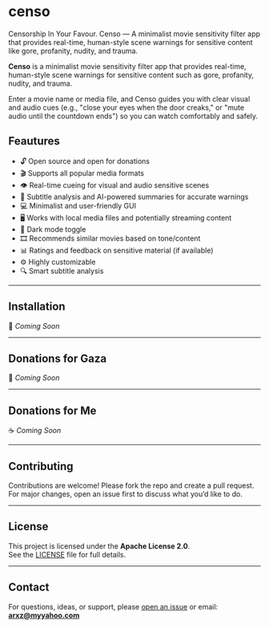 # censo
Censorship In Your Favour. Censo — A minimalist movie sensitivity filter app that provides real-time, human-style scene warnings for sensitive content like gore, profanity, nudity, and trauma.

**Censo** is a minimalist movie sensitivity filter app that provides real-time, human-style scene warnings for sensitive content such as gore, profanity, nudity, and trauma.

Enter a movie name or media file, and Censo guides you with clear visual and audio cues (e.g., "close your eyes when the door creaks," or "mute audio until the countdown ends") so you can watch comfortably and safely.

## Feautures

- 🔓 Open source and open for donations  
- 🎬 Supports all popular media formats  
- 👁️ Real-time cueing for visual and audio sensitive scenes  
- 🧠 Subtitle analysis and AI-powered summaries for accurate warnings  
- 💻 Minimalist and user-friendly GUI  
- 🖥️ Works with local media files and potentially streaming content  
- 🌙 Dark mode toggle  
- 🎞️ Recommends similar movies based on tone/content  
- 📊 Ratings and feedback on sensitive material (if available)  
- ⚙️ Highly customizable  
- 🔍 Smart subtitle analysis  

---

## Installation  
🚧 *Coming Soon*

---

## Donations for Gaza  
💖 *Coming Soon*

---

## Donations for Me  
☕ *Coming Soon*

---

## Contributing

Contributions are welcome! Please fork the repo and create a pull request.  
For major changes, open an issue first to discuss what you’d like to do.

---

## License

This project is licensed under the **Apache License 2.0**.  
See the [LICENSE](LICENSE) file for full details.

---

## Contact

For questions, ideas, or support, please [open an issue](https://github.com/yourusername/censo/issues) or email: **arxz@myyahoo.com**







